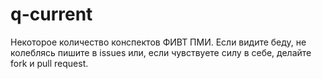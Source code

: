 q-current
=========

Некоторое количество конспектов ФИВТ ПМИ. Если видите беду, не колеблясь пишите в issues 
или, если чувствуете силу в себе, делайте fork и pull request.
